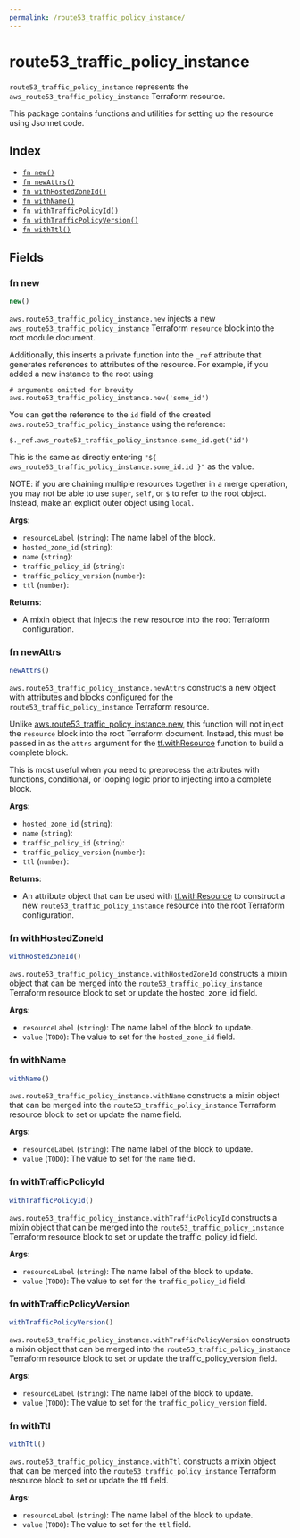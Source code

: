 ```yaml
---
permalink: /route53_traffic_policy_instance/
---
```


# route53_traffic_policy_instance

`route53_traffic_policy_instance` represents the `aws_route53_traffic_policy_instance` Terraform resource.



This package contains functions and utilities for setting up the resource using Jsonnet code.


## Index

* [`fn new()`](#fn-new)
* [`fn newAttrs()`](#fn-newattrs)
* [`fn withHostedZoneId()`](#fn-withhostedzoneid)
* [`fn withName()`](#fn-withname)
* [`fn withTrafficPolicyId()`](#fn-withtrafficpolicyid)
* [`fn withTrafficPolicyVersion()`](#fn-withtrafficpolicyversion)
* [`fn withTtl()`](#fn-withttl)

## Fields

### fn new

```ts
new()
```


`aws.route53_traffic_policy_instance.new` injects a new `aws_route53_traffic_policy_instance` Terraform `resource`
block into the root module document.

Additionally, this inserts a private function into the `_ref` attribute that generates references to attributes of the
resource. For example, if you added a new instance to the root using:

    # arguments omitted for brevity
    aws.route53_traffic_policy_instance.new('some_id')

You can get the reference to the `id` field of the created `aws.route53_traffic_policy_instance` using the reference:

    $._ref.aws_route53_traffic_policy_instance.some_id.get('id')

This is the same as directly entering `"${ aws_route53_traffic_policy_instance.some_id.id }"` as the value.

NOTE: if you are chaining multiple resources together in a merge operation, you may not be able to use `super`, `self`,
or `$` to refer to the root object. Instead, make an explicit outer object using `local`.

**Args**:
  - `resourceLabel` (`string`): The name label of the block.
  - `hosted_zone_id` (`string`): 
  - `name` (`string`): 
  - `traffic_policy_id` (`string`): 
  - `traffic_policy_version` (`number`): 
  - `ttl` (`number`): 

**Returns**:
- A mixin object that injects the new resource into the root Terraform configuration.


### fn newAttrs

```ts
newAttrs()
```


`aws.route53_traffic_policy_instance.newAttrs` constructs a new object with attributes and blocks configured for the `route53_traffic_policy_instance`
Terraform resource.

Unlike [aws.route53_traffic_policy_instance.new](#fn-route53trafficpolicyinstancenew), this function will not inject the `resource`
block into the root Terraform document. Instead, this must be passed in as the `attrs` argument for the
[tf.withResource](https://github.com/tf-libsonnet/core/tree/main/docs#fn-withresource) function to build a complete block.

This is most useful when you need to preprocess the attributes with functions, conditional, or looping logic prior to
injecting into a complete block.

**Args**:
  - `hosted_zone_id` (`string`): 
  - `name` (`string`): 
  - `traffic_policy_id` (`string`): 
  - `traffic_policy_version` (`number`): 
  - `ttl` (`number`): 

**Returns**:
  - An attribute object that can be used with [tf.withResource](https://github.com/tf-libsonnet/core/tree/main/docs#fn-withresource) to construct a new `route53_traffic_policy_instance` resource into the root Terraform configuration.


### fn withHostedZoneId

```ts
withHostedZoneId()
```

`aws.route53_traffic_policy_instance.withHostedZoneId` constructs a mixin object that can be merged into the `route53_traffic_policy_instance`
Terraform resource block to set or update the hosted_zone_id field.



**Args**:
  - `resourceLabel` (`string`): The name label of the block to update.
  - `value` (`TODO`): The value to set for the `hosted_zone_id` field.


### fn withName

```ts
withName()
```

`aws.route53_traffic_policy_instance.withName` constructs a mixin object that can be merged into the `route53_traffic_policy_instance`
Terraform resource block to set or update the name field.



**Args**:
  - `resourceLabel` (`string`): The name label of the block to update.
  - `value` (`TODO`): The value to set for the `name` field.


### fn withTrafficPolicyId

```ts
withTrafficPolicyId()
```

`aws.route53_traffic_policy_instance.withTrafficPolicyId` constructs a mixin object that can be merged into the `route53_traffic_policy_instance`
Terraform resource block to set or update the traffic_policy_id field.



**Args**:
  - `resourceLabel` (`string`): The name label of the block to update.
  - `value` (`TODO`): The value to set for the `traffic_policy_id` field.


### fn withTrafficPolicyVersion

```ts
withTrafficPolicyVersion()
```

`aws.route53_traffic_policy_instance.withTrafficPolicyVersion` constructs a mixin object that can be merged into the `route53_traffic_policy_instance`
Terraform resource block to set or update the traffic_policy_version field.



**Args**:
  - `resourceLabel` (`string`): The name label of the block to update.
  - `value` (`TODO`): The value to set for the `traffic_policy_version` field.


### fn withTtl

```ts
withTtl()
```

`aws.route53_traffic_policy_instance.withTtl` constructs a mixin object that can be merged into the `route53_traffic_policy_instance`
Terraform resource block to set or update the ttl field.



**Args**:
  - `resourceLabel` (`string`): The name label of the block to update.
  - `value` (`TODO`): The value to set for the `ttl` field.
